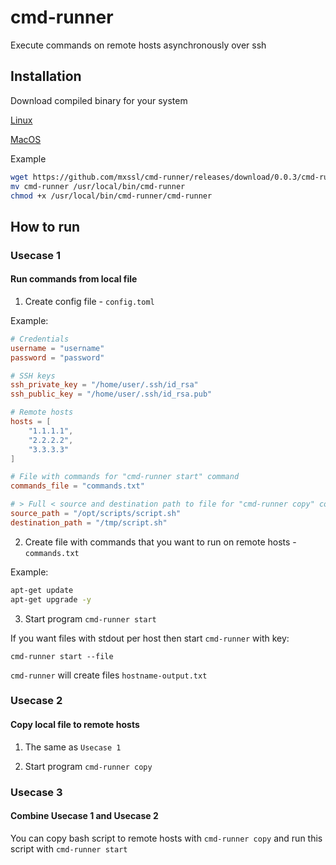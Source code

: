 # cmd-runner

Execute commands on remote hosts asynchronously over ssh

## Installation

Download compiled binary for your system

[Linux](https://github.com/mxssl/cmd-runner/releases/download/0.0.3/cmd-runner-linux-amd64)

[MacOS](https://github.com/mxssl/cmd-runner/releases/download/0.0.3/cmd-runner-darwin-amd64)

Example

```bash
wget https://github.com/mxssl/cmd-runner/releases/download/0.0.3/cmd-runner-linux-amd64 -O cmd-runner
mv cmd-runner /usr/local/bin/cmd-runner
chmod +x /usr/local/bin/cmd-runner/cmd-runner
```

## How to run

### Usecase 1

#### Run commands from local file

1. Create config file - `config.toml`

Example:

```toml
# Credentials
username = "username"
password = "password"

# SSH keys
ssh_private_key = "/home/user/.ssh/id_rsa"
ssh_public_key = "/home/user/.ssh/id_rsa.pub"

# Remote hosts
hosts = [
	"1.1.1.1",
	"2.2.2.2",
	"3.3.3.3"
]

# File with commands for "cmd-runner start" command
commands_file = "commands.txt"

# > Full < source and destination path to file for "cmd-runner copy" command
source_path = "/opt/scripts/script.sh"
destination_path = "/tmp/script.sh"
```

2. Create file with commands that you want to run on remote hosts - `commands.txt`

Example:

```bash
apt-get update
apt-get upgrade -y
```

3. Start program `cmd-runner start`

If you want files with stdout per host then start `cmd-runner` with key:
```
cmd-runner start --file
```

`cmd-runner` will create files `hostname-output.txt`

### Usecase 2

#### Copy local file to remote hosts

1. The same as `Usecase 1`

2. Start program `cmd-runner copy`

### Usecase 3

#### Combine Usecase 1 and Usecase 2

You can copy bash script to remote hosts with `cmd-runner copy` and run this script with `cmd-runner start`
